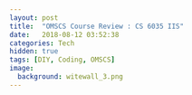```yaml
---
layout: post
title:  "OMSCS Course Review : CS 6035 IIS"
date:   2018-08-12 03:52:38
categories: Tech
hidden: true
tags: [DIY, Coding, OMSCS]
image:
  background: witewall_3.png
---
```

